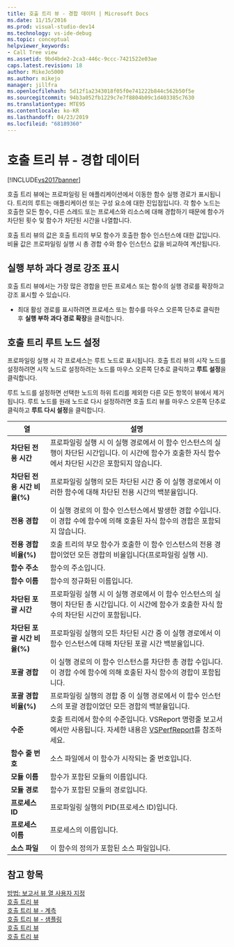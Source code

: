 ```yaml
---
title: 호출 트리 뷰 - 경합 데이터 | Microsoft Docs
ms.date: 11/15/2016
ms.prod: visual-studio-dev14
ms.technology: vs-ide-debug
ms.topic: conceptual
helpviewer_keywords:
- Call Tree view
ms.assetid: 9bd4bde2-2ca3-446c-9ccc-7421522e03ae
caps.latest.revision: 18
author: MikeJo5000
ms.author: mikejo
manager: jillfra
ms.openlocfilehash: 5d12f1a2343018f05f0e741222b844c562b50f5e
ms.sourcegitcommit: 94b3a052fb1229c7e7f8804b09c1d403385c7630
ms.translationtype: MTE95
ms.contentlocale: ko-KR
ms.lasthandoff: 04/23/2019
ms.locfileid: "68189360"
---
```

# <a name="call-tree-view---contention-data"></a>호출 트리 뷰 - 경합 데이터
[!INCLUDE[vs2017banner](../includes/vs2017banner.md)]

호출 트리 뷰에는 프로파일링 된 애플리케이션에서 이동한 함수 실행 경로가 표시됩니다. 트리의 루트는 애플리케이션 또는 구성 요소에 대한 진입점입니다. 각 함수 노드는 호출한 모든 함수, 다른 스레드 또는 프로세스와 리소스에 대해 경합하기 때문에 함수가 차단된 횟수 및 함수가 차단된 시간을 나열합니다.  
  
 호출 트리 뷰의 값은 호출 트리의 부모 함수가 호출한 함수 인스턴스에 대한 값입니다. 비율 값은 프로파일링 실행 시 총 경합 수와 함수 인스턴스 값을 비교하여 계산됩니다.  
  
## <a name="highlighting-the-execution-hot-path"></a>실행 부하 과다 경로 강조 표시  
 호출 트리 뷰에서는 가장 많은 경합을 만든 프로세스 또는 함수의 실행 경로를 확장하고 강조 표시할 수 있습니다.  
  
- 최대 활성 경로를 표시하려면 프로세스 또는 함수를 마우스 오른쪽 단추로 클릭한 후 **실행 부하 과다 경로 확장**을 클릭합니다.  
  
## <a name="setting-the-call-tree-root-node"></a>호출 트리 루트 노드 설정  
 프로파일링 실행 시 각 프로세스는 루트 노드로 표시됩니다. 호출 트리 뷰의 시작 노드를 설정하려면 시작 노드로 설정하려는 노드를 마우스 오른쪽 단추로 클릭하고 **루트 설정**을 클릭합니다.  
  
 루트 노드를 설정하면 선택한 노드의 하위 트리를 제외한 다른 모든 항목이 뷰에서 제거됩니다. 루트 노드를 원래 노드로 다시 설정하려면 호출 트리 뷰를 마우스 오른쪽 단추로 클릭하고 **루트 다시 설정**을 클릭합니다.  
  
|열|설명|  
|------------|-----------------|  
|**차단된 전용 시간**|프로파일링 실행 시 이 실행 경로에서 이 함수 인스턴스의 실행이 차단된 시간입니다. 이 시간에 함수가 호출한 자식 함수에서 차단된 시간은 포함되지 않습니다.|  
|**차단된 전용 시간 비율(%)**|프로파일링 실행의 모든 차단된 시간 중 이 실행 경로에서 이러한 함수에 대해 차단된 전용 시간의 백분율입니다.|  
|**전용 경합**|이 실행 경로의 이 함수 인스턴스에서 발생한 경합 수입니다. 이 경합 수에 함수에 의해 호출된 자식 함수의 경합은 포함되지 않습니다.|  
|**전용 경합 비율(%)**|호출 트리의 부모 함수가 호출한 이 함수 인스턴스의 전용 경합이었던 모든 경합의 비율입니다(프로파일링 실행 시).|  
|**함수 주소**|함수의 주소입니다.|  
|**함수 이름**|함수의 정규화된 이름입니다.|  
|**차단된 포괄 시간**|프로파일링 실행 시 이 실행 경로에서 이 함수 인스턴스의 실행이 차단된 총 시간입니다. 이 시간에 함수가 호출한 자식 함수의 차단된 시간이 포함됩니다.|  
|**차단된 포괄 시간 비율(%)**|프로파일링 실행의 모든 차단된 시간 중 이 실행 경로에서 이 함수 인스턴스에 대해 차단된 포괄 시간 백분율입니다.|  
|**포괄 경합**|이 실행 경로의 이 함수 인스턴스를 차단한 총 경합 수입니다. 이 경합 수에 함수에 의해 호출된 자식 함수의 경합이 포함됩니다.|  
|**포괄 경합 비율(%)**|프로파일링 실행의 경합 중 이 실행 경로에서 이 함수 인스턴스의 포괄 경합이었던 모든 경합의 백분율입니다.|  
|**수준**|호출 트리에서 함수의 수준입니다. VSReport 명령줄 보고서에서만 사용됩니다. 자세한 내용은 [VSPerfReport](../profiling/vsperfreport.md)를 참조하세요.|  
|**함수 줄 번호**|소스 파일에서 이 함수가 시작되는 줄 번호입니다.|  
|**모듈 이름**|함수가 포함된 모듈의 이름입니다.|  
|**모듈 경로**|함수가 포함된 모듈의 경로입니다.|  
|**프로세스 ID**|프로파일링 실행의 PID(프로세스 ID)입니다.|  
|**프로세스 이름**|프로세스의 이름입니다.|  
|**소스 파일**|이 함수의 정의가 포함된 소스 파일입니다.|  
  
## <a name="see-also"></a>참고 항목  
 [방법: 보고서 뷰 열 사용자 지정](../profiling/how-to-customize-report-view-columns.md)   
 [호출 트리 뷰](../profiling/call-tree-view.md)   
 [호출 트리 뷰 - 계측](../profiling/call-tree-view-dotnet-memory-instrumentation-data.md)   
 [호출 트리 뷰 - 샘플링](../profiling/call-tree-view-dotnet-memory-sampling-data.md)   
 [호출 트리 뷰](../profiling/call-tree-view-instrumentation-data.md)   
 [호출 트리 뷰](../profiling/call-tree-view-sampling-data.md)
